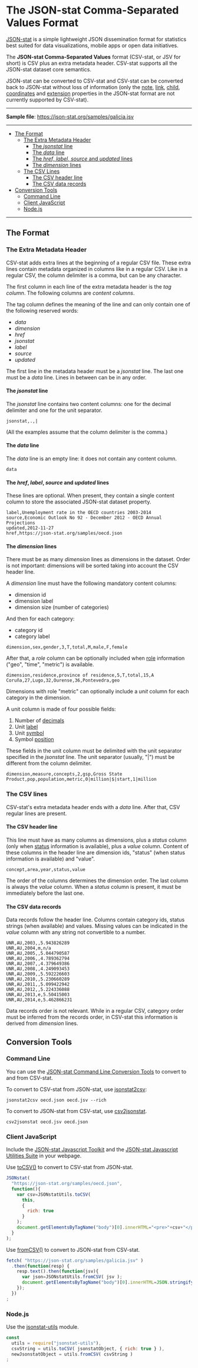 # The JSON-stat Comma-Separated Values Format

[JSON-stat](https://json-stat.org/) is a simple lightweight JSON dissemination format for statistics best suited for data visualizations, mobile apps or open data initiatives.

The **JSON-stat Comma-Separated Values** format (CSV-stat, or JSV for short) is CSV plus an extra metadata header.
CSV-stat supports all the JSON-stat dataset core semantics.

JSON-stat can be converted to CSV-stat and CSV-stat can be converted back to JSON-stat without loss of information (only the [note](https://json-stat.org/format/#note), [link](https://json-stat.org/format/#link), [child](https://json-stat.org/format/#child), [coordinates](https://json-stat.org/format/#coordinates) and [extension](https://json-stat.org/format/#extension) properties in the JSON-stat format are not currently supported by CSV-stat).

***

**Sample file**: https://json-stat.org/samples/galicia.jsv

***

* [The Format](#the-format)
  * [The Extra Metadata Header](#the-extra-metadata-header)
    * [The *jsonstat* line](#the-jsonstat-line)
    * [The *data* line](#the-data-line)
    * [The *href*, *label*, *source* and *updated* lines](#the-href-label-source-and-updated-lines)
    * [The *dimension* lines](#the-dimension-lines)
  * [The CSV Lines](#the-csv-lines)
    * [The CSV header line](#the-csv-header-line)
    * [The CSV data records](#the-csv-data-records)
* [Conversion Tools](#conversion-tools)
  * [Command Line](#command-line)
  * [Client JavaScript](#client-javascript)
  * [Node.js](#nodejs)

***

## The Format

### The Extra Metadata Header

CSV-stat adds extra lines at the beginning of a regular CSV file. These extra lines contain metadata organized in columns like in a regular CSV. Like in a regular CSV, the column delimiter is a comma, but can be any character.

The first column in each line of the extra metadata header is the *tag column*. The following columns are *content columns*.

The tag column defines the meaning of the line and can only contain one of the following reserved words:

* *data*
* *dimension*
* *href*
* *jsonstat*
* *label*
* *source*
* *updated*

The first line in the metadata header must be a *jsonstat* line. The last one must be a *data* line. Lines in between can be in any order.

#### The *jsonstat* line

The *jsonstat* line contains two content columns: one for the decimal delimiter and one for the unit separator.

```
jsonstat,.,|
```

(All the examples assume that the column delimiter is the comma.)

#### The *data* line

The *data* line is an empty line: it does not contain any content column.

```
data
```

#### The *href*, *label*, *source* and *updated* lines

These lines are optional. When present, they contain a single content column to store the associated JSON-stat dataset property.

```
label,Unemployment rate in the OECD countries 2003-2014
source,Economic Outlook No 92 - December 2012 - OECD Annual Projections
updated,2012-11-27
href,https://json-stat.org/samples/oecd.json
```

#### The *dimension* lines

There must be as many *dimension* lines as dimensions in the dataset. Order is not important: dimensions will be sorted taking into account the CSV header line.

A *dimension* line must have the following mandatory content columns:

* dimension id
* dimension label
* dimension size (number of categories)

And then for each category:

* category id
* category label

```
dimension,sex,gender,3,T,total,M,male,F,female
```

After that, a *role* column can be optionally included when [role](https://json-stat.org/format/#role) information ("geo", "time", "metric") is available.

```
dimension,residence,province of residence,5,T,total,15,A Coruña,27,Lugo,32,Ourense,36,Pontevedra,geo
```

Dimensions with role "metric" can optionally include a *unit* column for each category in the dimension.

A unit column is made of four possible fields:

1. Number of [decimals](https://json-stat.org/format/#decimals)
2. Unit [label](https://json-stat.org/format/#label)
3. Unit [symbol](https://json-stat.org/format/#symbol)
4. Symbol [position](https://json-stat.org/format/#position)

These fields in the unit column must be delimited with the unit separator specified in the *jsonstat* line. The unit separator (usually, "|") must be different from the column delimiter.

```
dimension,measure,concepts,2,gsp,Gross State Product,pop,population,metric,0|million|$|start,1|million
```

### The CSV lines

CSV-stat's extra metadata header ends with a *data* line. After that, CSV regular lines are present.

#### The CSV header line

This line must have as many columns as dimensions, plus a *status* column (only when [status](https://json-stat.org/format/#status) information is available), plus a *value* column. Content of these columns in the header line are dimension ids, "status" (when status information is available) and "value".

```
concept,area,year,status,value
```

The order of the columns determines the dimension order. The last column is always the *value* column. When a *status* column is present, it must be immediately before the last one.

#### The CSV data records

Data records follow the header line. Columns contain category ids, status strings (when available) and values. Missing values can be indicated in the *value* column with any string not convertible to a number.

```
UNR,AU,2003,,5.943826289
UNR,AU,2004,m,n/a
UNR,AU,2005,,5.044790587
UNR,AU,2006,,4.789362794
UNR,AU,2007,,4.379649386
UNR,AU,2008,,4.249093453
UNR,AU,2009,,5.592226603
UNR,AU,2010,,5.230660289
UNR,AU,2011,,5.099422942
UNR,AU,2012,,5.224336088
UNR,AU,2013,e,5.50415003
UNR,AU,2014,e,5.462866231
```

Data records order is not relevant. While in a regular CSV, category order must be inferred from the records order, in CSV-stat this information is derived from *dimension* lines.

## Conversion Tools

### Command Line

You can use the [JSON-stat Command Line Conversion Tools](https://github.com/badosa/JSON-stat-conv) to convert to and from CSV-stat.

To convert to CSV-stat from JSON-stat, use [jsonstat2csv](https://github.com/badosa/JSON-stat-conv#jsonstat2csv):

```
jsonstat2csv oecd.json oecd.jsv --rich
```

To convert to JSON-stat from CSV-stat, use [csv2jsonstat](https://github.com/badosa/JSON-stat-conv#csv2jsonstat).

```
csv2jsonstat oecd.jsv oecd.json
```

### Client JavaScript

Include the [JSON-stat Javascript Toolkit](https://json-stat.com) and the [JSON-stat Javascript Utilities Suite](https://github.com/badosa/JSON-stat/tree/master/utils) in your webpage.

Use [toCSV()](https://github.com/badosa/JSON-stat/blob/master/utils/tocsv.md) to convert to CSV-stat from JSON-stat.

```js
JSONstat(
  "https://json-stat.org/samples/oecd.json",
  function(){
    var csv=JSONstatUtils.toCSV(
      this,
      {
        rich: true
      }
    );
    document.getElementsByTagName("body")[0].innerHTML="<pre>"+csv+"</pre>";
  }
);
```

Use [fromCSV()](https://github.com/badosa/JSON-stat/blob/master/utils/fromcsv.md) to convert to JSON-stat from CSV-stat.

```js
fetch( "https://json-stat.org/samples/galicia.jsv" )
  .then(function(resp) {
    resp.text().then(function(jsv){
      var json=JSONstatUtils.fromCSV( jsv );
      document.getElementsByTagName("body")[0].innerHTML=JSON.stringify(json);
    });
  })
;
```

### Node.js

Use the [jsonstat-utils](https://www.npmjs.com/package/jsonstat-utils) module.

```js
const
  utils = require("jsonstat-utils"),
  csvString = utils.toCSV( jsonstatObject, { rich: true } ),
  newJsonstatObject = utils.fromCSV( csvString )
;
```
